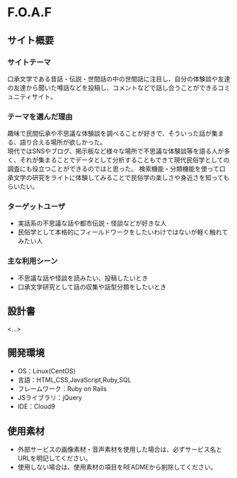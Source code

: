 # F.O.A.F

## サイト概要
### サイトテーマ
口承文学である昔話・伝説・世間話の中の世間話に注目し、自分の体験談や友達の友達から聞いた噂話などを投稿し、コメントなどで話し合うことができるコミュニティサイト。

### テーマを選んだ理由
趣味で民間伝承や不思議な体験談を調べることが好きで、そういった話が集まる、語り合える場所が欲しかった。<br>
現代ではSNSやブログ、掲示板など様々な場所で不思議な体験談等を語る人が多く、それが集まることでデータとして分析することもできて現代民俗学としての調査にも役立つことができるのではと思った。
検索機能・分類機能を使って口承文学の研究をライトに体験してみることで民俗学の楽しさや身近さを知ってもらいたい。

### ターゲットユーザ
- 実話系の不思議な話や都市伝説・怪談などが好きな人
- 民俗学として本格的にフィールドワークをしたいわけではないが軽く触れてみたい人

### 主な利用シーン
- 不思議な話や怪談を読みたい、投稿したいとき
- 口承文学研究として話の収集や話型分類をしたいとき

## 設計書
<...>

## 開発環境
- OS：Linux(CentOS)
- 言語：HTML,CSS,JavaScript,Ruby,SQL
- フレームワーク：Ruby on Rails
- JSライブラリ：jQuery
- IDE：Cloud9

## 使用素材
- 外部サービスの画像素材・音声素材を使用した場合は、必ずサービス名とURLを明記してください。
- 使用しない場合は、使用素材の項目をREADMEから削除してください。
